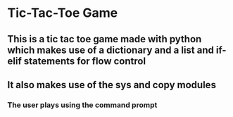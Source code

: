 # Tic-Tac-Toe Game

## This is a tic tac toe game made with python which makes use of a dictionary and a list and if-elif statements for flow control
## It also makes use of the sys and copy modules

### The user plays using the command prompt